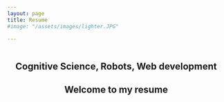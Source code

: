 ```yaml
---
layout: page
title: Resume
#image: "/assets/images/lighter.JPG"

---
```




<body>
    <section class="hero">
        <div class="hero-inner">
            <h1>Cognitive Science, Robots, Web development</h1>
            <h2>Welcome to my resume</h2>
        </div>
    </section>

<style>    

.hero {
    /* Sizing */
    height: 100vh;
    
    /* Flexbox stuff */
    display: flex;
    justify-content: center;
    /*align-items: center; */
    
    /* Text styles */
    text-align: center;
    
    /* Background styles */
    background-image: url("/assets/images/lighter.JPG");
    background-size: cover;
    background-repeat: no-repeat;
    background-attachment: fixed;
    
    margin-bottom: 15px;
}

.inner {
    max-width: 700vh;
}

.hero-inner h1 h2 {
    color: #625772;
}

</style> 
</body>




### Hello,

I'm 27 years old and currently live in Stockholm, Sweden. I have a bachelors degree in Cognitive science, which is a multidisciplinary science. This includes subject ranging from UX design, programming and language technology to human factors and behavioral psychology. However, I learned most of my programming from working on side-projects with robots and from my work with the company RISE SICS East.

My free time is spent on side-projects, but also on, when I get the chance, traveling and diving. I just got home from Tanzania where I climbed Kilimanjaro and snorkeled a bit, and now I’m looking to work for a company with exciting projects. I’m social and work well in groups. The best cooperation in a group I had was when me and a group of students made a SMART door where we weren’t allowed to have any leaders of the group. This I tried to apply to other group projects, but it didn’t go as well. I learned some people need a leader to give them assignments to do, which work for me too, but I have no problems with the leader role also being a cooperation in the group. I work just as well on my own, but I also prefer to have at least someone I can bounce ideas around with.

Most of the time I’m happy and not nearly as funny as I wish I was. The leisure projects I done more recently has been around Natural Language Processing and UX design. Some of these projects will propobly come up soon on the website.


**Am I the one you're looking for?** Hit me up!

*&#097;&#110;&#110;&#097;&#046;&#119;&#101;&#115;&#116;&#105;&#110;&#052;&#050; at
&#103;&#109;&#097;&#105;&#108;&#046;&#099;&#111;&#109;*

<div class="divider"></div>

## Education
**B.Sc. in Cognitive Science**, Linköping University, 2015&ndash;2018

My bachelor essay was about the differences that exist in a communication with a chatbot vs a human. I built a chatbot using Chatscript and then made a study where people had to find differences in two pictures by cooperating with first a human and then a chatbot. The differences I measured was boredom, frustration, and repetition they made with the two conditions (chatbot and human). I also made a tematic analysis and found some more differences.

**Japanese**, Yoshida Institute, Tokyo, 2013&ndash;2014

**Media and Communication**, Röda Korsets Folkhögskola, 2010&ndash;2011

I went to South Africa and made a short documentary about White Sangomas, which was shown in the cinema for one day in Stockholm.

<div class="divider"></div>

## Experience
#### Work
**Web Development & Research assistant** (Summer internship), [RISE SICS East](https://www.sics.se/), 2018

Internship focused on optimizing the synonym generator on the website [TeCST](https://www.ida.liu.se/projects/scream/webapp/). The website is made for web editors to write texts that are easier to understand to facilitate for people with reading disabilities. The website uses language technology that tells you how hard the text is to read, and give the writer hints on how to make the text easier. My work this summer consisted of:
* Researching on different methods to generate synonyms.
* Evaluating the method found by creating an online survey.
* Write a report on the work.

**Web Development** (Summer internship), [RISE SICS East](https://www.sics.se/), 2017

Internship focused on continuing to develop on the website TeCST.  My work for the summer consisted of:
* Implementing a Text-to-Speech function on the website.
* UX design.
* Frontend development.

**Web Development & Research assistant** (Part time), [RISE SICS East](https://www.sics.se/), 2017&ndash;2018

The part time work focused on continuing to develop on the website earlier mentioned (TeCST). My work consisted of:
* Creating a new synonym lexicon.
* Make the language technology information of the texts more user friendly for the writers (UX design).

**Registrator and Post manager** (Full time), Proffice, 2012

My work for Proffice was during the period when the new law was about to take effect of teachers having to have a teacher's license to teach. My work consisted of:
* Taking care of the registration of teacher licenses from both Swedish and foreign applications.
* Make sure that the mail comes in and out as it should. 
* Digitally sort out the applications to different specialization groups
once they have entered the database after being registered.


#### Side projects

**RoboCup German Open**, 2018

Participated in the RoboCup@Home League with the team LiU@HomeWreckers. The robot used was the Softbank robot Pepper. My responsibility was the Natural Language Processing of the robot. **[**[News article](https://www.nyteknik.se/ingenjorskarriar/vm-vilken-ar-den-basta-hemroboten-6909132)**]**

**SMART Door/Digital receptionist**, 2017

Built a prototype of a SMART door that recognized people, socialized with them, and could book a meeting into Google calender by voice control. I programmed the doors face recognition, chatbot, natural language processing, and Text-to-Speech. 
**[**[News article](http://www.nt.se/nyheter/norrkoping/de-byggde-en-smart-entr-om5255501.aspx)**]**


**Talang**, 2017

Participated in the swedish TV show *Talang* (the Swedish equivalent of America's Got Talent) along with a team of students from University of Linköping. The robots used was Sofbank's Nao Next Gen. We qualified for the semi-finals during our audition.
**[**[Video](https://www.youtube.com/watch?v=NhZ9dEqTDQQ)**]**

#### Publications

**He is not more persuasive than her: No gender biases toward robots giving speeches**, 2018

Made a study on 118 participants that investigated three gender-related effects on the rated persuasiveness of a speech given by a humanoid robot: (1) the female or male gendered voice and visual appearance of the robot, (2) the female or male gender of the participant, and (3) the interaction between robot gender and participant gender. The study employed a measure of persuasiveness based on the Aristotelian modes of persuasion: ethos, pathos and logos. In contrast to previous studies on gender bias toward intelligent virtual agents and robots, the gender of the robot did not influence the rated persuasiveness of the speech, and female participants rated the speech as more persuasive than men overall.
**[**[Article](https://dl.acm.org/citation.cfm?id=3267862)**]**




<div class="divider"></div>

## Experienced with

**Enviroments**

Linux, Windows

**Tools**

InVision

**Languages**

Python, Javascript, HTML, CSS, PHP, MySQL, LaTeX, XML

**Libraries**

CKEditor, ROS, OpenCV

**Version Control**

Git


